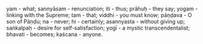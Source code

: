 yam - what; sannyāsam - renunciation; iti - thus; prāhuḥ - they say; yogam - linking with the Supreme; tam - that; viddhi - you must know; pāṇḍava - O son of Pāṇḍu; na - never; hi - certainly; asannyasta - without giving up; saṅkalpaḥ - desire for self-satisfaction; yogī - a mystic transcendentalist; bhavati - becomes; kaścana - anyone.